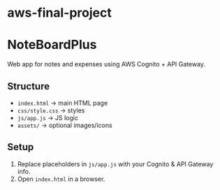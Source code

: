 # aws-final-project

# NoteBoardPlus

Web app for notes and expenses using AWS Cognito + API Gateway.

## Structure

- `index.html` → main HTML page
- `css/style.css` → styles
- `js/app.js` → JS logic
- `assets/` → optional images/icons

## Setup

1. Replace placeholders in `js/app.js` with your Cognito & API Gateway info.
2. Open `index.html` in a browser.
